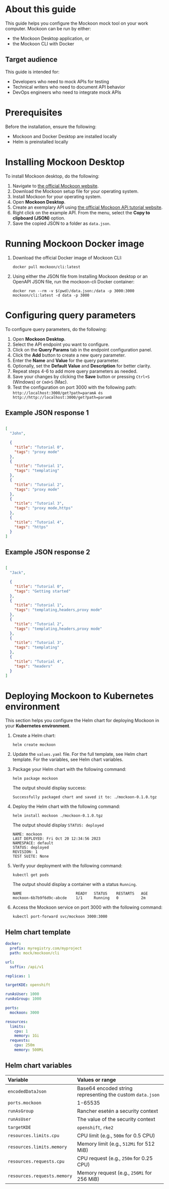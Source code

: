 # About this guide

This guide helps you configure the Mockoon mock tool on your work computer.
Mockoon can be run by either:
- the Mockoon Desktop application, or
- the Mockoon CLI with Docker

## Target audience

This guide is intended for:

- Developers who need to mock APIs for testing
- Technical writers who need to document API behavior
- DevOps engineers who need to integrate mock APIs

# Prerequisites

Before the installation, ensure the following:

- Mockoon and Docker Desktop are installed locally
- Helm is preinstalled locally

# Installing Mockoon Desktop

To install Mockoon desktop, do the following:

1. Navigate to [the official Mockoon website](https://mockoon.com/).
1. Download the Mockoon setup file for your operating system.
1. Install Mockoon for your operating system.
1. Open **Mockoon Desktop**.
1. Create an exemplary API using [the official Mockoon APi tutorial website](https://mockoon.com/tutorials/getting-started/).
1. Right click on the example API. From the menu, select the **Copy to clipboard (JSON)** option.
1. Save the copied JSON to a folder as `data.json`.

# Running Mockoon Docker image

1. Download the official Docker image of Mockoon CLI:

   ```console
   docker pull mockoon/cli:latest
   ```

2. Using either the JSON file from Installing Mockoon desktop or an OpenAPI JSON file, run the mockoon-cli Docker container:

   ```console
   docker run --rm -v $(pwd)/data.json:/data -p 3000:3000 mockoon/cli:latest -d data -p 3000
   ```

# Configuring query parameters

To configure query parameters, do the following:

1. Open **Mockoon Desktop**.
1. Select the API endpoint you want to configure.
1. Click on the **Query Params** tab in the endpoint configuration panel.
1. Click the **Add** button to create a new query parameter.
1. Enter the **Name** and **Value** for the query parameter.
1. Optionally, set the **Default Value** and **Description** for better clarity.
1. Repeat steps 4-6 to add more query parameters as needed.
1. Save your changes by clicking the **Save** button or pressing `Ctrl+S` (Windows) or `Cmd+S` (Mac).
1. Test the configuration on port 3000 with the following path:
   `http://localhost:3000/get?path=paramA és http://http://localhost:3000/get?path=paramB`

## Example JSON response 1

```json

[
  "John",

  {
    "title": "Tutorial 0",
    "tags": "proxy mode"
  },
  {
    "title": "Tutorial 1",
    "tags": "templating"
  },
  {
    "title": "Tutorial 2",
    "tags": "proxy mode"
  },
  {
    "title": "Tutorial 3",
    "tags": "proxy mode,https"
  },
  {
    "title": "Tutorial 4",
    "tags": "https"
  }
]
```

## Example JSON response 2

```json

[
  "Jack",

  {
    "title": "Tutorial 0",
    "tags": "Getting started"
  },
  {
    "title": "Tutorial 1",
    "tags": "templating,headers,proxy mode"
  },
  {
    "title": "Tutorial 2",
    "tags": "templating,headers,proxy mode"
  },
  {
    "title": "Tutorial 3",
    "tags": "templating"
  },
  {
    "title": "Tutorial 4",
    "tags": "headers"
  }
]
```

# Deploying Mockoon to Kubernetes environment

This section helps you configure the Helm chart for deploying Mockoon in your **Kubernetes environment**.

1. Create a Helm chart:

   ```console
   helm create mockoon
   ```

2. Update the `values.yaml` file. For the full template, see Helm chart template. For the variables, see Helm chart variables.
3. Package your Helm chart with the following command:

   ```console
   helm package mockoon
   ```

   The output should display success:

   ```console
   Successfully packaged chart and saved it to: ./mockoon-0.1.0.tgz
   ```

4. Deploy the Helm chart with the following command:

   ```console
   helm install mockoon ./mockoon-0.1.0.tgz
   ```

   The output should display `STATUS: deployed`

   ```console
   NAME: mockoon
   LAST DEPLOYED: Fri Oct 20 12:34:56 2023
   NAMESPACE: default
   STATUS: deployed
   REVISION: 1
   TEST SUITE: None
   ```

5. Verify your deployment with the following command:
   
   ```console
   kubectl get pods
   ```

   The output should display a container with a status `Running`.
   
   ```console
   NAME                        READY   STATUS    RESTARTS   AGE
   mockoon-6b7b9f6d9c-abcde    1/1     Running   0          2m
   ```

6. Access the Mockoon service on port 3000 with the following command:

   ```console
   kubectl port-forward svc/mockoon 3000:3000
   ```
   
## Helm chart template
```yaml
docker:
  prefix: myregistry.com/myproject
  path: mock/mockoon/cli

url:
  suffix: /api/v1

replicas: 1

targetKDE: openshift

runAsUser: 1000
runAsGroup: 1000

ports:
  mockoon: 3000

resources:
  limits:
    cpu: 1
    memory: 1Gi
  requests:
    cpu: 250m
    memory: 500Mi
```
## Helm chart variables

| Variable                    | Values or range                                           |
| :-------------------------- | :-------------------------------------------------------- |
| `encodedDataJson`           | Base64 encoded string representing the custom `data.json` |
| `ports.mockoon`             | 1-65535                                                   |
| `runAsGroup`                | Rancher esetén a security context                         |
| `runAsUser`                 | The value of the security context                         |
| `targetKDE`                 | `openshift`, `rke2`                                       |
| `resources.limits.cpu`      | CPU limit (e.g., `500m` for 0.5 CPU)                      |
| `resources.limits.memory`   | Memory limit (e.g., `512Mi` for 512 MiB)                  |
| `resources.requests.cpu`    | CPU request (e.g., `250m` for 0.25 CPU)                   |
| `resources.requests.memory` | Memory request (e.g., `256Mi` for 256 MiB)                |